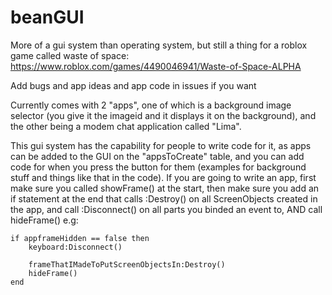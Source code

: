 # beanGUI
More of a gui system than operating system, but still a thing for a roblox game called waste of space: https://www.roblox.com/games/4490046941/Waste-of-Space-ALPHA

Add bugs and app ideas and app code in issues if you want

Currently comes with 2 "apps", one of which is a background image selector (you give it the imageid and it displays it on the background), and the other being a modem chat application called "Lima".

This gui system has the capability for people to write code for it, as apps can be added to the GUI on the "appsToCreate" table, and you can add code for when you press the button for them (examples for background stuff and things like that in the code). If you are going to write an app, first make sure you called showFrame() at the start, then make sure you add an if statement at the end that calls :Destroy() on all ScreenObjects created in the app, and call :Disconnect() on all parts you binded an event to, AND call hideFrame() e.g: 
```
if appframeHidden == false then
    keyboard:Disconnect()

    frameThatIMadeToPutScreenObjectsIn:Destroy()
    hideFrame()
end
```
